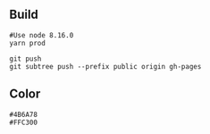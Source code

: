 ## Build
```
#Use node 8.16.0
yarn prod
```
```
git push
git subtree push --prefix public origin gh-pages
```

## Color
```
#4B6A78
#FFC300
```



